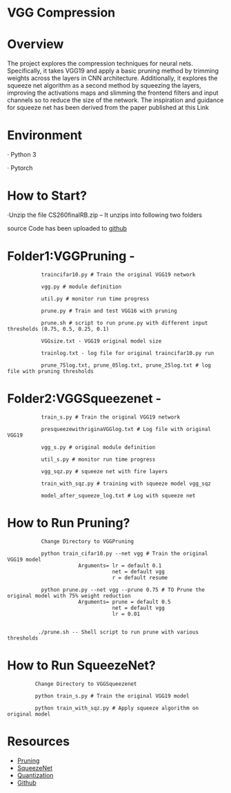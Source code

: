 
# VGG Compression

# Overview
The project explores the compression techniques for neural nets. Specifically, it takes VGG19 and apply a basic pruning method by trimming weights across the layers in CNN architecture. Additionally, it explores the squeeze net algorithm as a second method by squeezing the layers, improving the activations maps and slimming the frontend filters and input channels so to reduce the size of the network. The inspiration and guidance for squeeze net has been derived from the paper published at this Link  

# Environment

·       Python 3

·       Pytorch

 

# How to Start?

·Unzip the file CS260finalRB.zip – It unzips into following two folders

 source Code has been uploaded to [github](https://github.com/rajeevbellamkonda/VGG19Compression)

 

# Folder1:VGGPruning -

               traincifar10.py # Train the original VGG19 network

               vgg.py # module definition

               util.py # monitor run time progress

               prune.py # Train and test VGG16 with pruning

               prune.sh # script to run prune.py with different input thresholds (0.75, 0.5, 0.25, 0.1)

               VGGsize.txt - VGG19 original model size

               trainlog.txt - log file for original traincifar10.py run

               prune_75log.txt, prune_05log.txt, prune_25log.txt # log file with pruning thresholds

# Folder2:VGGSqueezenet -

               train_s.py # Train the original VGG19 network
               
               presqueezewithriginaVGGlog.txt # Log file with original VGG19
               
               vgg_s.py # original module definition

               util_s.py # monitor run time progress

               vgg_sqz.py # squeeze net with fire layers

               train_with_sqz.py # training with squeeze model vgg_sqz
               
               model_after_squeeze_log.txt # Log with squeeze net

# How to Run Pruning?
           

               Change Directory to VGGPruning

               python train_cifar10.py --net vgg # Train the original VGG19 model 
                           Arguments= lr = default 0.1
                                      net = default vgg
                                      r = default resume

               python prune.py --net vgg --prune 0.75 # TO Prune the original model with 75% weight reduction
                           Arguments= prune = default 0.5
                                      net = default vgg
                                      lr = 0.01
                                      

              ./prune.sh -- Shell script to run prune with various thresholds
 

# How to Run SqueezeNet?
             Change Directory to VGGSqueezenet

             python train_s.py # Train the original VGG19 model

             python train_with_sqz.py # Apply squeeze algorithm on original model
      
# Resources

  * [Pruning](https://pytorch.org/tutorials/intermediate/pruning_tutorial.html)
  * [SqueezeNet](https://arxiv.org/abs/1602.07360)
  * [Quantization](https://pytorch.org/docs/stable/quantization.html)
  * [Github](https://github.com/kentaroy47/Deep-Compression.Pytorch)
             
